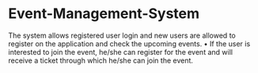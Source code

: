 # Event-Management-System
 The system allows registered user login and new users are allowed to register on the  application and check the upcoming events. • If the user is interested to join the event, he/she can register for the event and will receive a  ticket through which he/she can join the event.
